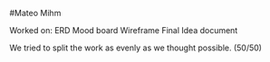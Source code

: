 
#Mateo Mihm

Worked on:
  ERD
  Mood board
  Wireframe
  Final Idea document

We tried to split the work as evenly as we thought possible. (50/50)
